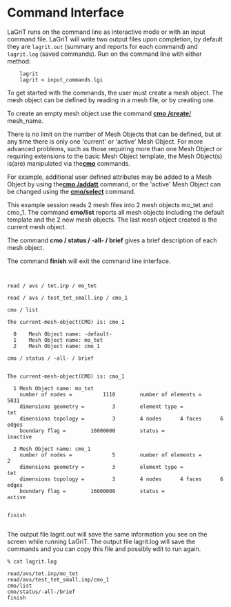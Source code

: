 
# Command Interface


LaGriT runs on the command line as interactive mode or with an input command file. LaGriT will write two output files upon completion, by default they are `lagrit.out` (summary and reports for each command) and `lagrit.log` (saved commands).
Run on the command line with either method:
```
    lagrit
    lagrit < input_commands.lgi
```

To get started with the commands, the user must create a mesh object.
The mesh object can be defined by reading in a mesh file, or by creating one.


To create an empty mesh object use the command [**cmo** **/create**/](commands/cmo/cmo_create.md) mesh_name. 

There is no limit on the number of Mesh Objects that can be
defined, but at any time there is only one 'current' or 'active' Mesh
Object. For more advanced problems, such as those requiring more than
one Mesh Object or requiring extensions to the basic Mesh Object
template, the Mesh Object(s) is(are) manipulated via the[**cmo**](commands/CMO2.md) commands.


For example, additional user defined attributes may be added to
a Mesh Object by using the[**cmo** **/addatt**](commands/cmo/cmo_addatt.md) command, or the
'active' Mesh Object can be changed using the [**cmo/select**](commands/cmo/cmo_select.md) command.

This example session reads 2 mesh files into 2 mesh objects mo_tet and cmo_1. The command **cmo/list** reports all mesh objects including the default template and the 2 new mesh objects. The last mesh object created is the current mesh object. 

The command **cmo / status / -all- / brief** gives a brief description of each mesh object.

The command **finish** will exit the command line interface.

```


read / avs / tet.inp / mo_tet                                                    
                                                                
read / avs / test_tet_small.inp / cmo_1
                                                                 
cmo / list
                                                                        
The current-mesh-object(CMO) is: cmo_1                                          
 
  0    Mesh Object name: -default-                                              
  1    Mesh Object name: mo_tet                                                 
  2    Mesh Object name: cmo_1                                                  

cmo / status / -all- / brief
                                                        

The current-mesh-object(CMO) is: cmo_1                                          
 
  1 Mesh Object name: mo_tet                                                    
    number of nodes =          1110        number of elements =         5031    
    dimensions geometry =         3        element type =                tet    
    dimensions topology =         3        4 nodes      4 faces      6 edges    
    boundary flag =        16000000        status =                 inactive    
 
  2 Mesh Object name: cmo_1                                                     
    number of nodes =             5        number of elements =            2    
    dimensions geometry =         3        element type =                tet    
    dimensions topology =         3        4 nodes      4 faces      6 edges    
    boundary flag =        16000000        status =                   active 
   
   
finish
 
```

The output file lagrit.out will save the same information you see on the screen while running LaGriT. The output file lagrit.log will save the commands and you can copy this file and possibly edit to run again.

```
% cat lagrit.log

read/avs/tet.inp/mo_tet                                                         
read/avs/test_tet_small.inp/cmo_1                                               
cmo/list                                                                        
cmo/status/-all-/brief                                                          
finish                  
```
